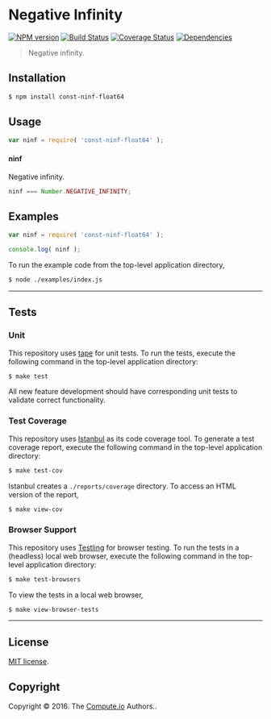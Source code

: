 Negative Infinity
===
[![NPM version][npm-image]][npm-url] [![Build Status][build-image]][build-url] [![Coverage Status][coverage-image]][coverage-url] [![Dependencies][dependencies-image]][dependencies-url]

> Negative infinity.


## Installation

``` bash
$ npm install const-ninf-float64
```


## Usage

``` javascript
var ninf = require( 'const-ninf-float64' );
```

#### ninf

Negative infinity.

``` javascript
ninf === Number.NEGATIVE_INFINITY;
```


## Examples

``` javascript
var ninf = require( 'const-ninf-float64' );

console.log( ninf );
```

To run the example code from the top-level application directory,

``` bash
$ node ./examples/index.js
```


---
## Tests

### Unit

This repository uses [tape][tape] for unit tests. To run the tests, execute the following command in the top-level application directory:

``` bash
$ make test
```

All new feature development should have corresponding unit tests to validate correct functionality.


### Test Coverage

This repository uses [Istanbul][istanbul] as its code coverage tool. To generate a test coverage report, execute the following command in the top-level application directory:

``` bash
$ make test-cov
```

Istanbul creates a `./reports/coverage` directory. To access an HTML version of the report,

``` bash
$ make view-cov
```


### Browser Support

This repository uses [Testling][testling] for browser testing. To run the tests in a (headless) local web browser, execute the following command in the top-level application directory:

``` bash
$ make test-browsers
```

To view the tests in a local web browser,

``` bash
$ make view-browser-tests
```

<!-- [![browser support][browsers-image]][browsers-url] -->


---
## License

[MIT license](http://opensource.org/licenses/MIT).


## Copyright

Copyright &copy; 2016. The [Compute.io][compute-io] Authors..


[npm-image]: http://img.shields.io/npm/v/const-ninf-float64.svg
[npm-url]: https://npmjs.org/package/const-ninf-float64

[build-image]: http://img.shields.io/travis/const-io/const-ninf-float64/master.svg
[build-url]: https://travis-ci.org/const-io/const-ninf-float64

[coverage-image]: https://img.shields.io/codecov/c/github/const-io/const-ninf-float64/master.svg
[coverage-url]: https://codecov.io/github/const-io/const-ninf-float64?branch=master

[dependencies-image]: http://img.shields.io/david/const-io/const-ninf-float64.svg
[dependencies-url]: https://david-dm.org/const-io/const-ninf-float64

[dev-dependencies-image]: http://img.shields.io/david/dev/const-io/const-ninf-float64.svg
[dev-dependencies-url]: https://david-dm.org/dev/const-io/const-ninf-float64

[github-issues-image]: http://img.shields.io/github/issues/const-io/const-ninf-float64.svg
[github-issues-url]: https://github.com/const-io/const-ninf-float64/issues

[tape]: https://github.com/substack/tape
[istanbul]: https://github.com/gotwarlost/istanbul
[testling]: https://ci.testling.com

[compute-io]: https://github.com/compute-io/
